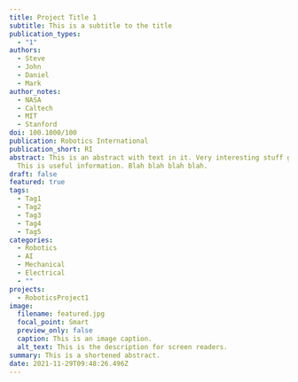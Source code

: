 ```yaml
---
title: Project Title 1
subtitle: This is a subtitle to the title
publication_types:
  - "1"
authors:
  - Steve
  - John
  - Daniel
  - Mark
author_notes:
  - NASA
  - Caltech
  - MIT
  - Stanford
doi: 100.1000/100
publication: Robotics International
publication_short: RI
abstract: This is an abstract with text in it. Very interesting stuff goes here.
  This is useful information. Blah blah blah blah.
draft: false
featured: true
tags:
  - Tag1
  - Tag2
  - Tag3
  - Tag4
  - Tag5
categories:
  - Robotics
  - AI
  - Mechanical
  - Electrical
  - ""
projects:
  - RoboticsProject1
image:
  filename: featured.jpg
  focal_point: Smart
  preview_only: false
  caption: This is an image caption.
  alt_text: This is the description for screen readers.
summary: This is a shortened abstract.
date: 2021-11-29T09:48:26.496Z
---
```

